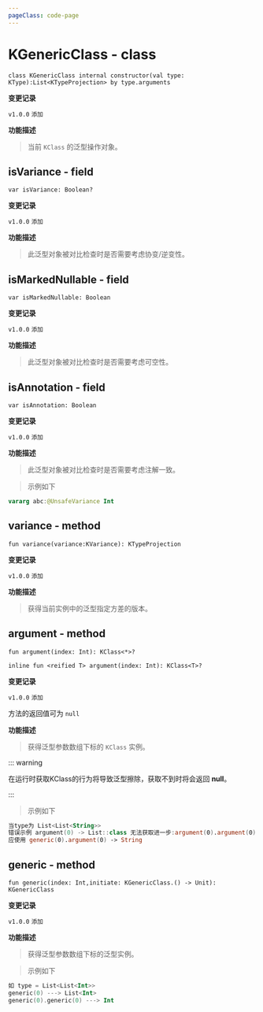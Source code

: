 ```yaml
---
pageClass: code-page
---
```


# KGenericClass <span class="symbol">- class</span>

```kotlin:no-line-numbers
class KGenericClass internal constructor(val type: KType):List<KTypeProjection> by type.arguments
```

**变更记录**

`v1.0.0` `添加`

**功能描述**

> 当前 `KClass` 的泛型操作对象。

## isVariance <span class="symbol">- field</span>

```kotlin:no-line-numbers
var isVariance: Boolean?
```

**变更记录**

`v1.0.0` `添加`

**功能描述**

> 此泛型对象被对比检查时是否需要考虑协变/逆变性。

## isMarkedNullable <span class="symbol">- field</span>

```kotlin:no-line-numbers
var isMarkedNullable: Boolean
```

**变更记录**

`v1.0.0` `添加`

**功能描述**

> 此泛型对象被对比检查时是否需要考虑可空性。

## isAnnotation <span class="symbol">- field</span>

```kotlin:no-line-numbers
var isAnnotation: Boolean
```

**变更记录**

`v1.0.0` `添加`

**功能描述**

> 此泛型对象被对比检查时是否需要考虑注解一致。

> 示例如下

```kotlin
vararg abc:@UnsafeVariance Int
```

## variance <span class="symbol">- method</span>

```kotlin:no-line-numbers
fun variance(variance:KVariance): KTypeProjection
```

**变更记录**

`v1.0.0` `添加`

**功能描述**

> 获得当前实例中的泛型指定方差的版本。

## argument <span class="symbol">- method</span>

```kotlin:no-line-numbers
fun argument(index: Int): KClass<*>?
```

```kotlin:no-line-numbers
inline fun <reified T> argument(index: Int): KClass<T>?
```

**变更记录**

`v1.0.0` `添加`

方法的返回值可为 `null`

**功能描述**

> 获得泛型参数数组下标的 `KClass` 实例。

::: warning

在运行时获取KClass的行为将导致泛型擦除，获取不到时将会返回 **null**。

:::

> 示例如下

```kotlin
当type为 List<List<String>>
错误示例 argument(0) -> List::class 无法获取进一步:argument(0).argument(0) KClass没有argument方法，当获得KClass后将进行擦除类型
应使用 generic(0).argument(0) -> String
```

## generic <span class="symbol">- method</span>

```kotlin:no-line-numbers
fun generic(index: Int,initiate: KGenericClass.() -> Unit): KGenericClass
```

**变更记录**

`v1.0.0` `添加`

**功能描述**

> 获得泛型参数数组下标的泛型实例。

> 示例如下

```kotlin
如 type = List<List<Int>>
generic(0) ---> List<Int>
generic(0).generic(0) ---> Int
```
